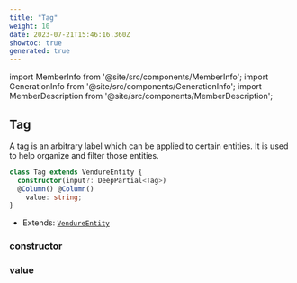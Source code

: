 ```yaml
---
title: "Tag"
weight: 10
date: 2023-07-21T15:46:16.360Z
showtoc: true
generated: true
---
```

<!-- This file was generated from the Vendure source. Do not modify. Instead, re-run the "docs:build" script -->
import MemberInfo from '@site/src/components/MemberInfo';
import GenerationInfo from '@site/src/components/GenerationInfo';
import MemberDescription from '@site/src/components/MemberDescription';


## Tag

<GenerationInfo sourceFile="packages/core/src/entity/tag/tag.entity.ts" sourceLine="13" packageName="@vendure/core" />

A tag is an arbitrary label which can be applied to certain entities.
It is used to help organize and filter those entities.

```ts title="Signature"
class Tag extends VendureEntity {
  constructor(input?: DeepPartial<Tag>)
  @Column() @Column()
    value: string;
}
```
* Extends: <code><a href='/reference/typescript-api/entities/vendure-entity#vendureentity'>VendureEntity</a></code>



<div className="members-wrapper">

### constructor

<MemberInfo kind="method" type="(input?: DeepPartial&#60;<a href='/reference/typescript-api/entities/tag#tag'>Tag</a>&#62;) => Tag"   />


### value

<MemberInfo kind="property" type="string"   />




</div>
